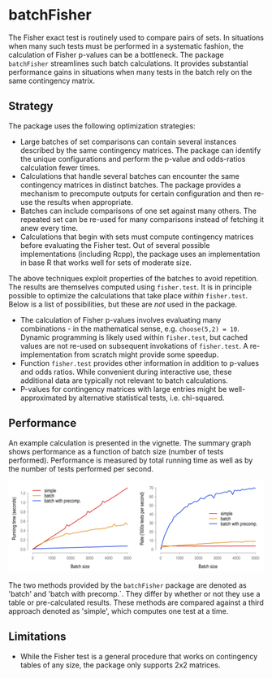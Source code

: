 # batchFisher

The Fisher exact test is routinely used to compare pairs of sets. In situations when many such tests must be performed in a systematic fashion, the calculation of Fisher p-values can be a bottleneck. The package `batchFisher` streamlines such batch calculations. It provides substantial performance gains in situations when many tests in the batch rely on the same contingency matrix.




## Strategy

The package uses the following optimization strategies:

 - Large batches of set comparisons can contain several instances described by the same contingency matrices. The package can identify the unique configurations and perform the p-value and odds-ratios calculation fewer times.
 - Calculations that handle several batches can encounter the same contingency matrices in distinct batches. The package provides a mechanism to precompute outputs for certain configuration and then re-use the results when appropriate.
 - Batches can include comparisons of one set against many others. The repeated set can be re-used for many comparisons instead of fetching it anew every time.
 - Calculations that begin with sets must compute contingency matrices before evaluating the Fisher test. Out of several possible implementations (including Rcpp), the package uses an implementation in base R that works well for sets of moderate size.


The above techniques exploit properties of the batches to avoid repetition. The results are themselves computed using `fisher.test`. It is in principle possible to optimize the calculations that take place *within* `fisher.test`. Below is a list of possibilities, but these are *not* used in the package.

 - The calculation of Fisher p-values involves evaluating many combinations - in the mathematical sense, e.g. `choose(5,2) = 10`. Dynamic programming is likely used within `fisher.test`, but cached values are not re-used on subsequent invokations of `fisher.test`. A re-implementation from scratch might provide some speedup.
 - Function `fisher.test` provides other information in addition to p-values and odds ratios. While convenient during interactive use, these additional data are typically not relevant to batch calculations.
 - P-values for contingency matrices with large entries might be well-approximated by alternative statistical tests, i.e. chi-squared. 




## Performance

An example calculation is presented in the vignette. The summary graph shows performance as a function of batch size (number of tests performed). Performance is measured by total running time as well as by the number of tests performed per second.

<img src="https://github.com/tkonopka/batchFisher/blob/master/images/readme_simulation.png?raw=true" alt="Running times and operations per second"></img>

The two methods provided by the `batchFisher` package are denoted as 'batch' and 'batch with precomp.`. They differ by whether or not they use a table or pre-calculated results. These methods are compared against a third approach denoted as 'simple', which computes one test at a time. 



## Limitations

- While the Fisher test is a general procedure that works on contingency tables of any size, the package only supports 2x2 matrices.


